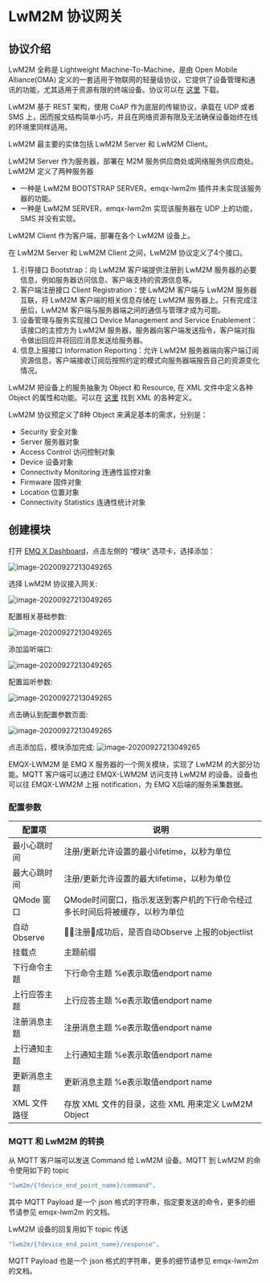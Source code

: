 # LwM2M 协议网关

## 协议介绍

LwM2M 全称是 Lightweight Machine-To-Machine，是由 Open Mobile Alliance(OMA)
定义的一套适用于物联网的轻量级协议，它提供了设备管理和通讯的功能，尤其适用于资源有限的终端设备。协议可以在
[这里](http://www.openmobilealliance.org/wp/) 下载。

LwM2M 基于 REST 架构，使用 CoAP 作为底层的传输协议，承载在 UDP 或者 SMS
上，因而报文结构简单小巧，并且在网络资源有限及无法确保设备始终在线的环境里同样适用。

LwM2M 最主要的实体包括 LwM2M Server 和 LwM2M Client。

LwM2M Server 作为服务器，部署在 M2M 服务供应商处或网络服务供应商处。LwM2M 定义了两种服务器

  - 一种是 LwM2M BOOTSTRAP SERVER，emqx-lwm2m 插件并未实现该服务器的功能。
  - 一种是 LwM2M SERVER，emqx-lwm2m 实现该服务器在 UDP 上的功能，SMS 并没有实现。

LwM2M Client 作为客户端，部署在各个 LwM2M 设备上。

在 LwM2M Server 和 LwM2M Client 之间，LwM2M 协议定义了4个接口。

1.  引导接口 Bootstrap：向 LwM2M 客户端提供注册到 LwM2M
    服务器的必要信息，例如服务器访问信息、客户端支持的资源信息等。
2.  客户端注册接口 Client Registration：使 LwM2M 客户端与 LwM2M 服务器互联，将 LwM2M
    客户端的相关信息存储在 LwM2M 服务器上。只有完成注册后，LwM2M
    客户端与服务器端之间的通信与管理才成为可能。
3.  设备管理与服务实现接口 Device Management and Service Enablement：该接口的主控方为 LwM2M
    服务器，服务器向客户端发送指令，客户端对指令做出回应并将回应消息发送给服务器。
4.  信息上报接口 Information Reporting：允许 LwM2M
    服务器端向客户端订阅资源信息，客户端接收订阅后按照约定的模式向服务器端报告自己的资源变化情况。

LwM2M 把设备上的服务抽象为 Object 和 Resource, 在 XML 文件中定义各种 Object 的属性和功能。可以在
[这里](http://www.openmobilealliance.org/wp/OMNA/LwM2M/LwM2MRegistry.html)
找到 XML 的各种定义。

LwM2M 协议预定义了8种 Object 来满足基本的需求，分别是：

  - Security 安全对象
  - Server 服务器对象
  - Access Control 访问控制对象
  - Device 设备对象
  - Connectivity Monitoring 连通性监控对象
  - Firmware 固件对象
  - Location 位置对象
  - Connectivity Statistics 连通性统计对象

## 创建模块

打开 [EMQ X Dashboard](http://127.0.0.1:18083/#/modules)，点击左侧的 “模块” 选项卡，选择添加：

![image-20200927213049265](./assets/modules.png)

选择 LwM2M 协议接入网关:

![image-20200927213049265](./assets/proto_lwm2m1.png)

配置相关基础参数:

![image-20200927213049265](./assets/proto_lwm2m2.png)

添加监听端口:

![image-20200927213049265](./assets/proto_lwm2m3.png)

配置监听参数:

![image-20200927213049265](./assets/proto_lwm2m4.png)

点击确认到配置参数页面:

![image-20200927213049265](./assets/proto_lwm2m5.png)

点击添加后，模块添加完成:
![image-20200927213049265](./assets/proto_lwm2m6.png)

EMQX-LWM2M 是 EMQ X 服务器的一个网关模块，实现了 LwM2M 的大部分功能。MQTT 客户端可以通过 EMQX-LWM2M
访问支持 LwM2M 的设备。设备也可以往 EMQX-LWM2M 上报 notification，为 EMQ X后端的服务采集数据。

### 配置参数


|   配置项    |         说明                                      |
| -----------| ------------------------------------------------ |
| 最小心跳时间 | 注册/更新允许设置的最小lifetime，以秒为单位 |
| 最大心跳时间 | 注册/更新允许设置的最大lifetime，以秒为单位 |
| QMode 窗口  | QMode时间窗口，指示发送到客户机的下行命令经过多长时间后将被缓存，以秒为单位 |
| 自动 Observe | 注册成功后，是否自动Observe 上报的objectlist |
| 挂载点       | 主题前缀|
| 下行命令主题  | 下行命令主题 %e表示取值endport name|
| 上行应答主题  | 上行应答主题 %e表示取值endport name|
| 注册消息主题  | 注册消息主题 %e表示取值endport name|
| 上行通知主题  | 上行通知主题 %e表示取值endport name|
| 更新消息主题  | 更新消息主题 %e表示取值endport name|
| XML 文件路径 | 存放 XML 文件的目录，这些 XML 用来定义 LwM2M Object            |

### MQTT 和 LwM2M 的转换

从 MQTT 客户端可以发送 Command 给 LwM2M 设备。MQTT 到 LwM2M 的命令使用如下的 topic

```bash
"lwm2m/{?device_end_point_name}/command".
```

其中 MQTT Payload 是一个 json 格式的字符串，指定要发送的命令，更多的细节请参见 emqx-lwm2m 的文档。

LwM2M 设备的回复用如下 topic 传送

```bash
"lwm2m/{?device_end_point_name}/response".
```

MQTT Payload 也是一个 json 格式的字符串，更多的细节请参见 emqx-lwm2m 的文档。